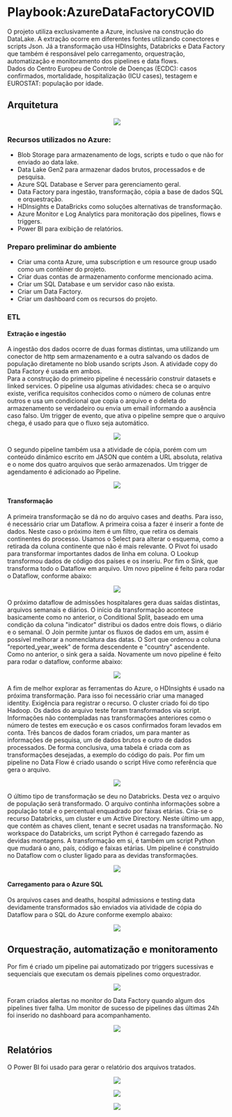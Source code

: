 # Playbook:AzureDataFactoryCOVID	

O projeto utiliza exclusivamente a Azure, inclusive na construção do DataLake. A extração ocorre em diferentes fontes utilizando conectores e scripts Json. 
Já a transformação usa HDInsights, Databricks e Data Factory que também é responsável pelo carregamento, orquestração, automatização e monitoramento dos pipelines e data flows.  
Dados do Centro Europeu de Controle de Doenças (ECDC): casos confirmados, mortalidade, hospitalização (ICU cases), testagem e EUROSTAT: população por idade.

## Arquitetura
<p align="center">
<img src="https://github.com/LeandroRFausto/AzureDataFactoryCOVID/blob/main/factory/Arquitetura.JPG"/>
</p>

### Recursos utilizados no Azure:
* Blob Storage para armazenamento de logs, scripts e tudo o que não for enviado ao data lake.
* Data Lake Gen2 para armazenar dados brutos, processados e de pesquisa.
* Azure SQL Database e Server para gerenciamento geral.
* Data Factory para ingestão, transformação, cópia a base de dados SQL e orquestração.
* HDInsights e DataBricks como soluções alternativas de transformação.
* Azure Monitor e Log Analytics para monitoração dos pipelines, flows e triggers.
* Power BI para exibição de relatórios.

### Preparo preliminar do ambiente
* Criar uma conta Azure, uma subscription e um resource group usado como um contêiner do projeto.
* Criar duas contas de armazenamento conforme mencionado acima.
* Criar um SQL Database e um servidor caso não exista.
* Criar um Data Factory.
* Criar um dashboard com os recursos do projeto.

### ETL
#### Extração e ingestão
A ingestão dos dados ocorre de duas formas distintas, uma utilizando um conector de http sem armazenamento e a outra salvando os dados de população diretamente no blob usando scripts Json. A atividade copy do Data Factory é usada em ambos.  
Para a construção do primeiro pipeline é necessário construir datasets e linked services. 
O pipeline usa algumas atividades: checa se o arquivo existe, verifica requisitos conhecidos como o número de colunas entre outros e usa um condicional que copia o arquivo e o deleta do armazenamento se verdadeiro ou envia um email informando a ausência caso falso.
Um trigger de evento, que ativa o pipeline sempre que o arquivo chega, é usado para que o fluxo seja automático. 

<p align="center">
<img src="https://github.com/LeandroRFausto/AzureDataFactoryCOVID/blob/main/factory/pl1.JPG"/>
</p>

O segundo pipeline também usa a atividade de cópia, porém com um conteúdo dinâmico escrito em JASON que contém a URL absoluta, relativa e o nome dos quatro arquivos que serão armazenados.
Um trigger de agendamento é adicionado ao Pipeline.

<p align="center">
<img src="https://github.com/LeandroRFausto/AzureDataFactoryCOVID/blob/main/factory/pl2.JPG"/>
</p>

#### Transformação
A primeira transformação se dá no do arquivo cases and deaths. Para isso, é necessário criar um Dataflow. A primeira coisa a fazer é inserir a fonte de dados.
Neste caso o próximo item é um filtro, que retira os demais continentes do processo. Usamos o Select para alterar o esquema, como a retirada da coluna continente que não é mais relevante. O Pivot foi usado para transformar importantes dados de linha em coluna. O Lookup transformou dados de código dos países e os inseriu. Por fim o Sink, que transforma todo o Dataflow em arquivo. 
Um novo pipeline é feito para rodar o Dataflow, conforme abaixo:  

<p align="center">
<img src="https://github.com/LeandroRFausto/AzureDataFactoryCOVID/blob/main/factory/df1.JPG"/>
</p>

O próximo dataflow de admissões hospitalares gera duas saídas distintas, arquivos semanais e diários. O início da transformação acontece basicamente como no anterior,
o Conditional Split, baseado em uma condição da coluna "indicator" distribui os dados entre dois flows, o diário e o semanal. O Join permite juntar os fluxos de dados em um, assim é possível melhorar a nomenclatura das datas.
O Sort que ordenou a coluna "reported_year_week" de forma descendente e "country" ascendente. Como no anterior, o sink gera a saída.
Novamente um novo pipeline é feito para rodar o dataflow, conforme abaixo:  

<p align="center">
<img src="https://github.com/LeandroRFausto/AzureDataFactoryCOVID/blob/main/factory/df2.JPG"/>
</p>

A fim de melhor explorar as ferramentas do Azure, o HDInsights é usado na próxima transformação. Para isso foi necessário criar uma managed identity. Exigência para registrar o recurso. 
O cluster criado foi do tipo Hadoop.
Os dados do arquivo teste foram transformados via script. Informações não contempladas nas transformações anteriores como o número de testes em execução e os casos confirmados foram levados em conta.
Três bancos de dados foram criados, um para manter as informações de pesquisa, um de dados brutos e outro de dados processados. De forma conclusiva, uma tabela é criada com as transformações desejadas, a exemplo do código do país.
Por fim um pipeline no Data Flow é criado usando o script Hive como referência que gera o arquivo. 

<p align="center">
<img src="https://github.com/LeandroRFausto/AzureDataFactoryCOVID/blob/main/factory/hdi.JPG"/>
</p>

O último tipo de transformação se deu no Databricks. Desta vez o arquivo de população será transformado. O arquivo continha informações sobre a população total e o percentual enquadrado por faixas etárias.
Cria-se o recurso Databricks, um cluster e um Active Directory. Neste último um app, que contém as chaves client, tenant e secret usadas na transformação.
No workspace do Databricks, um script Python é carregado fazendo as devidas montagens. A transformação em si, é também um script Python que mudará o ano, país, código e faixas etárias.
Um pipeline é construído no Dataflow com o cluster ligado para as devidas transformações.

<p align="center">
<img src="https://github.com/LeandroRFausto/AzureDataFactoryCOVID/blob/main/factory/dtb1.JPG"/>
</p>

#### Carregamento para o Azure SQL
Os arquivos cases and deaths, hospital admissions e testing data devidamente transformados são enviados via atividade de cópia do Dataflow para o SQL do Azure conforme exemplo abaixo:

<p align="center">
<img src="https://github.com/LeandroRFausto/AzureDataFactoryCOVID/blob/main/factory/tb1.JPG"/>
</p>

## Orquestração, automatização e monitoramento
Por fim é criado um pipeline pai automatizado por triggers sucessivas e sequenciais que executam os demais pipelines como orquestrador.

<p align="center">
<img src="https://github.com/LeandroRFausto/AzureDataFactoryCOVID/blob/main/factory/orq.png"/>
</p>

Foram criados alertas no monitor do Data Factory quando algum dos pipelines tiver falha. Um monitor de sucesso de pipelines das últimas 24h foi inserido no dashboard para acompanhamento.

<p align="center">
<img src="https://github.com/LeandroRFausto/AzureDataFactoryCOVID/blob/main/factory/mt.JPG"/>
</p>

## Relatórios
O Power BI foi usado para gerar o relatório dos arquivos tratados. 

<p align="center">
<img src="https://github.com/LeandroRFausto/AzureDataFactoryCOVID/blob/main/factory/0001.jpg"/>
</p>

<p align="center">
<img src="https://github.com/LeandroRFausto/AzureDataFactoryCOVID/blob/main/factory/0002.jpg"/>
</p>

<p align="center">
<img src="https://github.com/LeandroRFausto/AzureDataFactoryCOVID/blob/main/factory/0003.jpg"/>
</p>


